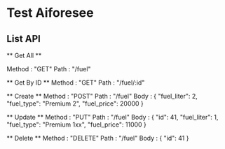 # Test Aiforesee

## List API

** Get All **

Method : "GET"
Path : "/fuel"

** Get By ID **
Method : "GET"
Path : "/fuel/:id"

** Create **
Method : "POST"
Path : "/fuel"
Body : {
    "fuel_liter": 2,
    "fuel_type": "Premium 2",
    "fuel_price": 20000
}

** Update **
Method : "PUT"
Path : "/fuel"
Body : {
    "id": 41,
    "fuel_liter": 1,
    "fuel_type": "Premium 1xx",
    "fuel_price": 11000
}

** Delete **
Method : "DELETE"
Path : "/fuel"
Body : {
    "id": 41
}

